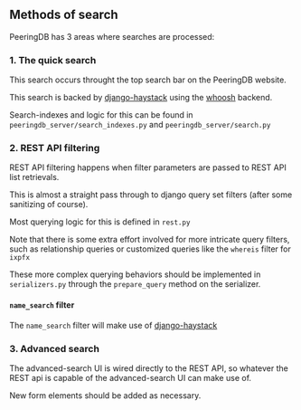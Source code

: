 ## Methods of search

PeeringDB has 3 areas where searches are processed:

### 1. The quick search

This search occurs throught the top search bar on the PeeringDB website.

This search is backed by [django-haystack](https://django-haystack.readthedocs.io/en/master/) using the [whoosh](https://whoosh.readthedocs.io/en/latest/intro.html) backend.

Search-indexes and logic for this can be found in `peeringdb_server/search_indexes.py` and `peeringdb_server/search.py`

### 2. REST API filtering

REST API filtering happens when filter parameters are passed to REST API list retrievals.

This is almost a straight pass through to django query set filters (after some sanitizing of course).

Most querying logic for this is defined in `rest.py` 

Note that there is some extra effort involved for more intricate query filters, such as relationship queries or customized queries like the `whereis` filter for `ixpfx`

These more complex querying behaviors should be implemented in `serializers.py` through the `prepare_query` method on the serializer.

#### `name_search` filter

The `name_search` filter will make use of [django-haystack](https://django-haystack.readthedocs.io/en/master/)

### 3. Advanced search

The advanced-search UI is wired directly to the REST API, so whatever the REST api is capable of the advanced-search UI can make use of.

New form elements should be added as necessary.
